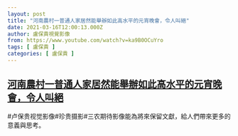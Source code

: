 ```yaml
---
layout: post
title: "河南農村一普通人家居然能舉辦如此高水平的元宵晚會，令人叫絕"
date: 2021-03-16T12:00:13.000Z
author: 盧保貴視覺影像
from: https://www.youtube.com/watch?v=ka9B0OCuYro
tags: [ 盧保貴 ]
categories: [ 盧保貴 ]
---
```

<!--1615896013000-->
[河南農村一普通人家居然能舉辦如此高水平的元宵晚會，令人叫絕](https://www.youtube.com/watch?v=ka9B0OCuYro)
------

<div>
#卢保贵视觉影像#珍贵摄影#三农期待影像能為將來保留文獻，給人們帶來更多的意義與思考。
</div>
